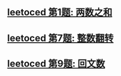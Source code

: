 ## [leetoced 第1题: 两数之和](https://github.com/ThinkDuan/leetcode-example/tree/master/src/twoSum/twoSum.md)
## [leetoced 第7题: 整数翻转](https://github.com/ThinkDuan/leetcode-example/tree/master/src/reverse/reverse.md)
## [leetoced 第9题: 回文数](https://github.com/ThinkDuan/leetcode-example/tree/master/src/isPalindrome/isPalindrome.md)


